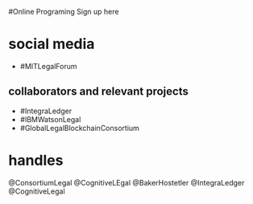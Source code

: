 #Online Programing
  Sign up here

# social media
* #MITLegalForum

## collaborators and relevant projects
* #IntegraLedger
* #IBMWatsonLegal
* #GlobalLegalBlockchainConsortium

# handles
@ConsortiumLegal
@CognitiveLEgal
@BakerHostetler
@IntegraLedger
@CognitiveLegal
